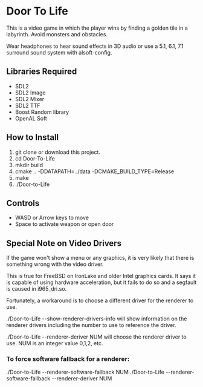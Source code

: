# Door To Life

This is a video game in which the player wins by finding a golden tile in a labyrinth. Avoid monsters and obstacles.

Wear headphones to hear sound effects in 3D audio or use a 5.1, 6.1, 7.1 surround sound system with alsoft-config.
## Libraries Required
- SDL2
- SDL2 Image
- SDL2 Mixer
- SDL2 TTF
- Boost Random library
- OpenAL Soft

## How to Install

1. git clone or download this project.
2. cd Door-To-Life
3. mkdir build
4. cmake .. -DDATAPATH=../data -DCMAKE_BUILD_TYPE=Release
5. make
6. ./Door-to-Life


## Controls
- WASD or Arrow keys to move
- Space to activate weapon or open door

## Special Note on Video Drivers

If the game won't show a menu or any graphics, it is very likely that there is something wrong with the video driver.

This is true for FreeBSD on IronLake and older Intel graphics cards. 
It says it is capable of using hardware acceleration, but it fails to do so and a segfault is caused in i965_dri.so.

Fortunately, a workaround is to choose a different driver for the renderer to use.

./Door-to-Life --show-renderer-drivers-info will show information on the renderer drivers including the number to use to reference the driver.

./Door-to-Life --renderer-deriver NUM will choose the renderer driver to use. NUM is an integer value 0,1,2, etc.

### To force software fallback for a renderer:
./Door-to-Life --renderer-software-fallback NUM
./Door-to-Life --renderer-software-fallback --renderer-deriver NUM
